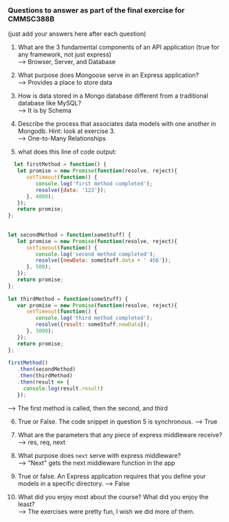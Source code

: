 ### Questions to answer as part of the final exercise for CMMSC388B  
(just add your answers here after each question)  

1. What are the 3 fundamental components of an API application (true for any framework, not just express)  
--> Browser, Server, and Database




2.  What purpose does Mongoose serve in an Express application?  
--> Provides a place to store data




3.  How is data stored in a Mongo database different from a traditional database like MySQL?  
--> It is by Schema





4.  Describe the process that associates data models with one another in Mongodb.  Hint: look at exercise 3.  
-->  One-to-Many Relationships 




5.  what does this line of code output:  
```javascript
  let firstMethod = function() {
   let promise = new Promise(function(resolve, reject){
      setTimeout(function() {
         console.log('first method completed');
         resolve({data: '123'});
      }, 4000);
   });
   return promise;
};
 
 
let secondMethod = function(someStuff) {
   let promise = new Promise(function(resolve, reject){
      setTimeout(function() {
         console.log('second method completed');
         resolve({newData: someStuff.data + ' 456'});
      }, 500);
   });
   return promise;
};
 
let thirdMethod = function(someStuff) {
   var promise = new Promise(function(resolve, reject){
      setTimeout(function() {
         console.log('third method completed');
         resolve({result: someStuff.newData});
      }, 3000);
   });
   return promise;
};
 
firstMethod()
   .then(secondMethod)
   .then(thirdMethod)
   .then(result => {
     console.log(result.result)
   });
```
--> The first method is called, then the second, and third



6.  True or False. The code snippet in question 5 is synchronous. 
--> True



7. What are the parameters that any piece of express middleware receive?  
--> res, req, next



8.  What purpose does `next` serve with express middleware?  
-->  "Next" gets the next middleware function in the app



9.  True or false. An Express application requires that you define your models in a specific directory. 
--> False 



10. What did you enjoy most about the course? What did you enjoy the least?  
--> The exercises were pretty fun, I wish we did more of them.

